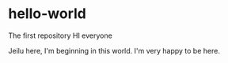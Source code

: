 # hello-world
The first repository
HI everyone

Jeilu here, I'm beginning in this world.
I'm very happy to be here.
